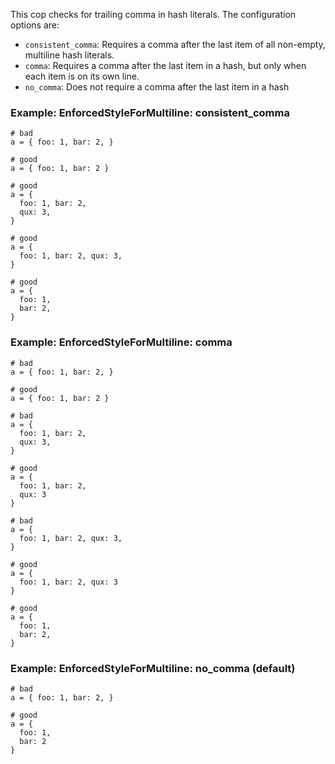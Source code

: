 This cop checks for trailing comma in hash literals.
The configuration options are:

* `consistent_comma`: Requires a comma after the
last item of all non-empty, multiline hash literals.
* `comma`: Requires a comma after the last item in a hash,
but only when each item is on its own line.
* `no_comma`: Does not require a comma after the
last item in a hash

### Example: EnforcedStyleForMultiline: consistent_comma

    # bad
    a = { foo: 1, bar: 2, }

    # good
    a = { foo: 1, bar: 2 }

    # good
    a = {
      foo: 1, bar: 2,
      qux: 3,
    }

    # good
    a = {
      foo: 1, bar: 2, qux: 3,
    }

    # good
    a = {
      foo: 1,
      bar: 2,
    }

### Example: EnforcedStyleForMultiline: comma

    # bad
    a = { foo: 1, bar: 2, }

    # good
    a = { foo: 1, bar: 2 }

    # bad
    a = {
      foo: 1, bar: 2,
      qux: 3,
    }

    # good
    a = {
      foo: 1, bar: 2,
      qux: 3
    }

    # bad
    a = {
      foo: 1, bar: 2, qux: 3,
    }

    # good
    a = {
      foo: 1, bar: 2, qux: 3
    }

    # good
    a = {
      foo: 1,
      bar: 2,
    }

### Example: EnforcedStyleForMultiline: no_comma (default)

    # bad
    a = { foo: 1, bar: 2, }

    # good
    a = {
      foo: 1,
      bar: 2
    }